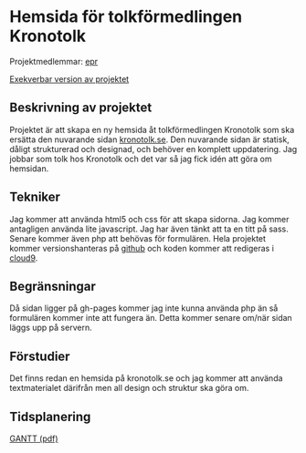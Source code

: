 # Hemsida för tolkförmedlingen Kronotolk
Projektmedlemmar: 
[epr](https://github.com/epr)

[Exekverbar version av projektet](http://epr.github.io/projekt)

## Beskrivning av projektet
Projektet är att skapa en ny hemsida åt tolkförmedlingen Kronotolk som ska ersätta den nuvarande sidan [kronotolk.se](kronotolk.se).
Den nuvarande sidan är statisk, dåligt strukturerad och designad, och behöver en komplett uppdatering.
Jag jobbar som tolk hos Kronotolk och det var så jag fick idén att göra om hemsidan.

## Tekniker
Jag kommer att använda html5 och css för att skapa sidorna. Jag kommer antagligen använda lite javascript.
Jag har även tänkt att ta en titt på sass. Senare kommer även php att behövas för formulären.
Hela projektet kommer versionshanteras på [github](github.com) och koden kommer att redigeras i [cloud9](c9.io).

## Begränsningar
Då sidan ligger på gh-pages kommer jag inte kunna använda php än så formulären kommer inte att fungera än. Detta kommer senare om/när sidan läggs upp på servern.

## Förstudier
Det finns redan en hemsida på kronotolk.se och jag kommer att använda textmaterialet därifrån men all design och struktur ska göra om.

## Tidsplanering
[GANTT (pdf)](http://epr.github.io/projekt/doc/GANTT.pdf)

